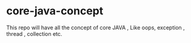 # core-java-concept
This repo will have all the concept of core JAVA , Like oops, exception , thread , collection etc.
